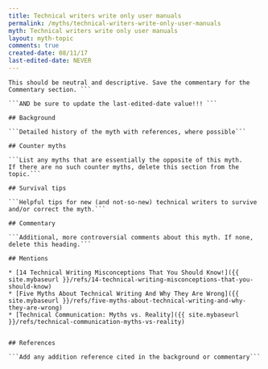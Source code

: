 ```yaml
---
title: Technical writers write only user manuals
permalink: /myths/technical-writers-write-only-user-manuals
myth: Technical writers write only user manuals
layout: myth-topic
comments: true
created-date: 08/11/17
last-edited-date: NEVER
---
```


```A summary description of the myth--no more than a line or two. 
This should be neutral and descriptive. Save the commentary for the 
Commentary section. ```

```AND be sure to update the last-edited-date value!!! ```

## Background

```Detailed history of the myth with references, where possible```

## Counter myths

```List any myths that are essentially the opposite of this myth.
If there are no such counter myths, delete this section from the topic.```

## Survival tips

```Helpful tips for new (and not-so-new) technical writers to survive and/or correct the myth.```

## Commentary

```Additional, more controversial comments about this myth. If none, delete this heading.```

## Mentions

* [14 Technical Writing Misconceptions That You Should Know!]({{ site.mybaseurl }}/refs/14-technical-writing-misconceptions-that-you-should-know)
* [Five Myths About Technical Writing And Why They Are Wrong]({{ site.mybaseurl }}/refs/five-myths-about-technical-writing-and-why-they-are-wrong)
* [Technical Communication: Myths vs. Reality]({{ site.mybaseurl }}/refs/technical-communication-myths-vs-reality)


## References

```Add any addition reference cited in the background or commentary```

